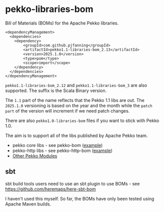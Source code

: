 # pekko-libraries-bom

Bill of Materials (BOMs) for the Apache Pekko libraries.

```
<dependencyManagement>
  <dependencies>
    <dependency>
        <groupId>com.github.pjfanning</groupId>
        <artifactId>pekko1.1-libraries-bom_2.13</artifactId>
        <version>2025.1.0</version>
        <type>pom</type>
        <scope>import</scope>
    </dependency>
  </dependencies>
</dependencyManagement>
```

`pekko1.1-libraries-bom_2.12` and `pekko1.1-libraries-bom_3` are also supported. The suffix is the Scala Binary version.

The `1.1` part of the name reflects that the Pekko 1.1 libs are out.
The `2025.1.0` versioning is based on the year and the month while the `patch part` of the version will increment if we need patch changes.

There are also `pekko1.0-libraries-bom` files if you want to stick with Pekko 1.0.

The aim is to support all of the libs published by Apache Pekko team.
* pekko core libs - see pekko-bom ([example](https://repo1.maven.org/maven2/org/apache/pekko/pekko-bom_2.13/1.0.2/pekko-bom_2.13-1.0.2.pom))
* pekko-http libs - see pekko-http-bom ([example](https://repo1.maven.org/maven2/org/apache/pekko/pekko-http-bom_2.13/1.0.0/pekko-http-bom_2.13-1.0.0.pom))
* [Other Pekko Modules](https://pekko.apache.org/modules.html)

## sbt

sbt build tools users need to use an sbt plugin to use BOMs - see https://github.com/heremaps/here-sbt-bom

I haven't used this myself. So far, the BOMs have only been tested using Apache Maven builds.
